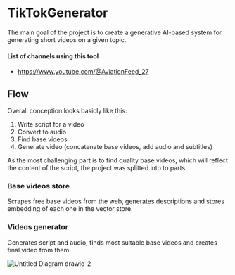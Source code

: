 # TikTokGenerator
The main goal of the project is to create a generative AI-based system for generating short videos on a given topic.

#### List of channels using this tool
- https://www.youtube.com/@AviationFeed_27

## Flow
Overall conception looks basicly like this:
1. Write script for a video
2. Convert to audio
3. Find base videos
4. Generate video (concatenate base videos, add audio and subtitles)

As the most challenging part is to find quality base videos, which will reflect the content of the script, the project was splitted into to parts.

### Base videos store
Scrapes free base videos from the web, generates descriptions and stores embedding of each one in the vector store.


### Videos generator
Generates script and audio, finds most suitable base videos and creates final video from them.

![Untitled Diagram drawio-2](https://github.com/user-attachments/assets/f774ee55-95f0-4ba5-897a-caf43fde23d4)

